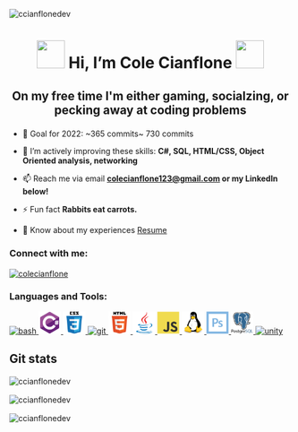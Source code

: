  <p align="left"> <img src="https://komarev.com/ghpvc/?username=ccianflonedev&label=Profile%20views&color=0e75b6&style=flat" alt="ccianflonedev" /> </p>
 
 # <p align="center"> <img src="https://raw.githubusercontent.com/nixin72/nixin72/master/wave.gif" width="50" height="50" /> Hi, I’m Cole Cianflone <img src="https://raw.githubusercontent.com/nixin72/nixin72/master/wave.gif" width="50" height="50" /> </p>
 ## <p align="center"> On my free time I'm either gaming, socialzing, or pecking away at coding problems   </p>

- 🎯 Goal for 2022: ~365 commits~ 730 commits
 
- 🌱 I’m actively improving these skills: **C#, SQL, HTML/CSS, Object Oriented analysis, networking**

- 📫 Reach me via email **colecianflone123@gmail.com or my LinkedIn below!**

- ⚡ Fun fact **Rabbits eat carrots.**

- 📄 Know about my experiences [Resume](https://github.com/CCianfloneDev/CCianfloneDev/blob/main/ColeCCResume_2022.pdf)

<!-- Social media -->
<h3 align="left">Connect with me:</h3>
<p align="left">
<a href="https://linkedin.com/in/colecianflone" target="blank"><img align="center" src="https://raw.githubusercontent.com/rahuldkjain/github-profile-readme-generator/master/src/images/icons/Social/linked-in-alt.svg" alt="colecianflone" height="30" width="40" /></a>
</p>

<!-- Toolbox Badge -->
<h3 align="left">Languages and Tools:</h3>
<p align="left"> <a href="https://www.gnu.org/software/bash/" target="_blank" rel="noreferrer"> <img src="https://www.vectorlogo.zone/logos/gnu_bash/gnu_bash-icon.svg" alt="bash" width="40" height="40"/> </a> <a href="https://www.w3schools.com/cs/" target="_blank" rel="noreferrer"> <img src="https://raw.githubusercontent.com/devicons/devicon/master/icons/csharp/csharp-original.svg" alt="csharp" width="40" height="40"/> </a> <a href="https://www.w3schools.com/css/" target="_blank" rel="noreferrer"> <img src="https://raw.githubusercontent.com/devicons/devicon/master/icons/css3/css3-original-wordmark.svg" alt="css3" width="40" height="40"/> </a> <a href="https://git-scm.com/" target="_blank" rel="noreferrer"> <img src="https://www.vectorlogo.zone/logos/git-scm/git-scm-icon.svg" alt="git" width="40" height="40"/> </a> <a href="https://www.w3.org/html/" target="_blank" rel="noreferrer"> <img src="https://raw.githubusercontent.com/devicons/devicon/master/icons/html5/html5-original-wordmark.svg" alt="html5" width="40" height="40"/> </a> <a href="https://www.java.com" target="_blank" rel="noreferrer"> <img src="https://raw.githubusercontent.com/devicons/devicon/master/icons/java/java-original.svg" alt="java" width="40" height="40"/> </a> <a href="https://developer.mozilla.org/en-US/docs/Web/JavaScript" target="_blank" rel="noreferrer"> <img src="https://raw.githubusercontent.com/devicons/devicon/master/icons/javascript/javascript-original.svg" alt="javascript" width="40" height="40"/> </a> <a href="https://www.linux.org/" target="_blank" rel="noreferrer"> <img src="https://raw.githubusercontent.com/devicons/devicon/master/icons/linux/linux-original.svg" alt="linux" width="40" height="40"/> </a> <a href="https://www.photoshop.com/en" target="_blank" rel="noreferrer"> <img src="https://raw.githubusercontent.com/devicons/devicon/master/icons/photoshop/photoshop-line.svg" alt="photoshop" width="40" height="40"/> </a> <a href="https://www.postgresql.org" target="_blank" rel="noreferrer"> <img src="https://raw.githubusercontent.com/devicons/devicon/master/icons/postgresql/postgresql-original-wordmark.svg" alt="postgresql" width="40" height="40"/> </a> <a href="https://unity.com/" target="_blank" rel="noreferrer"> <img src="https://www.vectorlogo.zone/logos/unity3d/unity3d-icon.svg" alt="unity" width="40" height="40"/> </a> </p>

<!-- Git stats -->
## Git stats ##
<p><img align="center" src="https://github-readme-streak-stats.herokuapp.com/?user=ccianflonedev&theme=dark" alt="ccianflonedev" /></p>
<p><img align="center" src="https://github-readme-stats.vercel.app/api/top-langs/?username=ccianflonedev&theme=dark" alt="ccianflonedev" /></p>
<p><img align="center" src="https://github-readme-stats.vercel.app/api?username=ccianflonedev&show_icons=true&theme=dark" alt="ccianflonedev" /></p>




